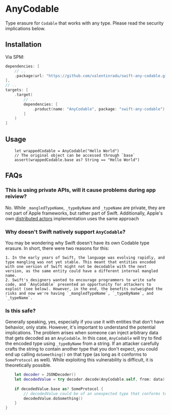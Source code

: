 # AnyCodable

Type erasure for `Codable` that works with any type. Please read the security implications below.

## Installation

Via SPM:

```swift
dependencies: [
    // ..
    .package(url: "https://github.com/valentinradu/swift-any-codable.git", from: .init(0, 0, 1))
],
// ..
targets: [
    .target(
        // ..
        dependencies: [
            .product(name: "AnyCodable", package: "swift-any-codable")
        ]
    )
]
```

## Usage
 
```
    let wrappedCodable = AnyCodable("Hello World")
    // The original object can be accessed through `base`
    assert(wrappedCodable.base as? String == "Hello World")
```

## FAQs

### This is using private APIs, will it cause problems during app reiview? 

No. While `_mangledTypeName`, `_typeByName` and `_typeName` are private, they are not part of Apple frameworks, but rather part of Swift. 
Additionally, Apple's own [distributed actors](https://github.com/apple/swift-distributed-actors.git) implementation uses the same approach

### Why doesn't Swift natively support `AnyCodable`?

You may be wondering why Swift doesn't have its own Codable type erasure. In short, there were two reasons for this:

    1. In the early years of Swift, the language was evolving rapidly, and type mangling was not yet stable. This meant that entities encoded with one version of Swift might not be decodable with the next version, as the same entity could have a different internal mangled name.
    2. Swift's designers wanted to encourage programmers to write safe code, and `AnyCodable` presented an opportunity for attackers to exploit (see below). However, in the end, the benefits outweighed the risks and now we're having `_mangledTypeName`, `_typeByName`, and `_typeName`. 
    
### Is this safe?

Generally speaking, yes, especially if you use it with entities that don't have behavior, only state. 
However, it's important to understand the potential implications. 
The problem arises when someone can inject arbitrary data that gets decoded as an `AnyCodable`. 
In this case, `AnyCodable` will try to find the encoded type using `_typeByName` from a string. If an attacker carefully crafts the string to contain another type that you don't expect, you could end up calling `doSomething()` on that type (as long as it conforms to `SomeProtocol` as well). 
While exploiting this vulnerability is difficult, it is theoretically possible.

```swift 
    let decoder = JSONDecoder()
    let decodedValue = try decoder.decode(AnyCodable.self, from: data)
    
    if decodedValue.base as? SomeProtocol {
        // decodedValue could be of an unexpected type that conforms to `SomeProtocol`
        decodedValue.doSomething()
    }
}
``` 
